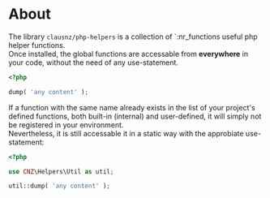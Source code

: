 # About

The library `clausnz/php-helpers`  is a collection of `:nr_functions useful php helper functions.  
Once installed, the global functions are accessable from **everywhere** in your code, without the need of any use-statement.

```php
<?php

dump( 'any content' );

```

If a function with the same name already exists in the list of your project's defined functions, both built-in (internal) and user-defined, it will simply not be registered in your environment.  
Nevertheless, it is still accessable it in a static way with the approbiate use-statement:

```php
<?php

use CNZ\Helpers\Util as util;

util::dump( 'any content' );

```

